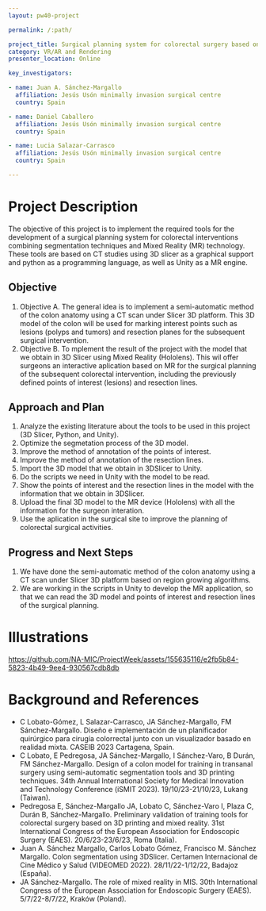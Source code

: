 ```yaml
---
layout: pw40-project

permalink: /:path/

project_title: Surgical planning system for colorectal surgery based on Mixed Reality technology
category: VR/AR and Rendering
presenter_location: Online

key_investigators:

- name: Juan A. Sánchez-Margallo
  affiliation: Jesús Usón minimally invasion surgical centre
  country: Spain

- name: Daniel Caballero
  affiliation: Jesús Usón minimally invasion surgical centre
  country: Spain

- name: Lucia Salazar-Carrasco
  affiliation: Jesús Usón minimally invasion surgical centre
  country: Spain

---
```


# Project Description

<!-- Add a short paragraph describing the project. -->

The objective of this project is to implement the required tools for the development of a surgical planning system for colorectal interventions combining segmentation techniques and Mixed Reality (MR) technology. These tools are based on CT studies using 3D slicer as a graphical support and python as a programming language, as well as Unity as a MR engine.

## Objective

<!-- Describe here WHAT you would like to achieve (what you will have as end result). -->

1.  Objective A.
    The general idea is to implement a semi-automatic method of the colon anatomy using a CT scan under Slicer 3D platform. This 3D model of the colon will be used for marking interest points such as lesions (polyps and tumors) and resection planes for the subsequent surgical intervention.
2.  Objective B.
    To mplement the result of the project with the model that we obtain in 3D Slicer using Mixed Reality (Hololens). This wil offer surgeons an interactive aplication based on MR for the surgical planning of the subsequent colorectal intervention, including the previously defined points of interest (lesions) and resection lines.

## Approach and Plan

<!-- Describe here HOW you would like to achieve the objectives stated above. -->

1.  Analyze the existing literature about the tools to be used in this project (3D Slicer, Python, and Unity).
2.  Optimize the segmetation process of the 3D model.
3.  Improve the method of annotation of the points of interest.
4.  Improve the method of annotation of the resection lines.
5.  Import the 3D model that we obtain in 3DSlicer to Unity.
6.  Do the scripts we need in Unity with the model to be read.
7.  Show the points of interest and the resection lines in the model with the information that we obtain in 3DSlicer.
8.  Upload the final 3D model to the MR device (Hololens) with all the information for the surgeon interation.
9.  Use the aplication in the surgical site to improve the planning of colorectal surgical activities.

## Progress and Next Steps

<!-- Update this section as you make progress, describing of what you have ACTUALLY DONE.
     If there are specific steps that you could not complete then you can describe them here, too. -->

1.  We have done the semi-automatic method of the colon anatomy using a CT scan under Slicer 3D platform based on region growing algorithms.
2.  We are working in the scripts in Unity to develop the MR application, so that we can read the 3D model and points of interest and resection lines of the surgical planning.

# Illustrations

<!-- Add pictures and links to videos that demonstrate what has been accomplished. -->

<https://github.com/NA-MIC/ProjectWeek/assets/155635116/e2fb5b84-5823-4b49-9ee4-930567cdb8db>

# Background and References

<!-- If you developed any software, include link to the source code repository.
     If possible, also add links to sample data, and to any relevant publications. -->

*   C Lobato-Gómez, L Salazar-Carrasco, JA Sánchez-Margallo, FM Sánchez-Margallo. Diseño e implementación de un planificador quirúrgico para cirugía colorrectal junto con un visualizador basado en realidad mixta. CASEIB 2023 Cartagena, Spain.
*   C Lobato, E Pedregosa, JA Sánchez-Margallo, I Sánchez-Varo, B Durán, FM Sánchez-Margallo. Design of a colon model for training in transanal surgery using semi-automatic segmentation tools and 3D printing techniques. 34th Annual International Society for Medical Innovation and Technology Conference (iSMIT 2023). 19/10/23-21/10/23, Lukang (Taiwan).
*   Pedregosa E, Sánchez-Margallo JA, Lobato C, Sánchez-Varo I, Plaza C, Durán B, Sánchez-Margallo. Preliminary validation of training tools for colorectal surgery based on 3D printing and mixed reality. 31st International Congress of the European Association for Endoscopic Surgery (EAES). 20/6/23-23/6/23, Roma (Italia).
*   Juan A. Sánchez Margallo, Carlos Lobato Gómez, Francisco M. Sánchez Margallo. Colon segmentation using 3DSlicer. Certamen Internacional de Cine Médico y Salud (VIDEOMED 2022). 28/11/22-1/12/22, Badajoz (España).
*   JA Sánchez-Margallo. The role of mixed reality in MIS. 30th International Congress of the European Association for Endoscopic Surgery (EAES). 5/7/22-8/7/22, Kraków (Poland).
